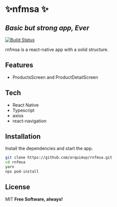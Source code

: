 # ✨nfmsa ✨
## _Basic but strong app, Ever_

[![Build Status](https://travis-ci.org/joemccann/dillinger.svg?branch=master)](https://travis-ci.org/joemccann/dillinger)

rnfmsa is a react-native app with a solid structure.

## Features

- ProductsScreen and ProductDetailScreen

## Tech

- React Native
- Typescript
- axios
- react-navigation

## Installation
Install the dependencies and start the app.

```sh
git clone https://github.com/arquimvp/rnfmsa.git
cd rnfmsa
yarn
npx pod-install
```
## License
MIT
**Free Software, always!**